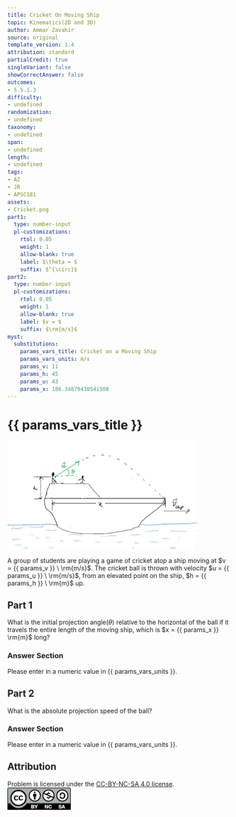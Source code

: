 ```yaml
---
title: Cricket On Moving Ship
topic: Kinematics(2D and 3D)
author: Ammar Zavahir
source: original
template_version: 1.4
attribution: standard
partialCredit: true
singleVariant: false
showCorrectAnswer: false
outcomes:
- 5.5.1.3
difficulty:
- undefined
randomization:
- undefined
taxonomy:
- undefined
span:
- undefined
length:
- undefined
tags:
- AZ
- JR
- APSC181
assets:
- Cricket.png
part1:
  type: number-input
  pl-customizations:
    rtol: 0.05
    weight: 1
    allow-blank: true
    label: $\theta = $
    suffix: $^{\circ}$
part2:
  type: number-input
  pl-customizations:
    rtol: 0.05
    weight: 1
    allow-blank: true
    label: $v = $
    suffix: $\rm{m/s}$
myst:
  substitutions:
    params_vars_title: Cricket on a Moving Ship
    params_vars_units: m/s
    params_v: 11
    params_h: 45
    params_u: 43
    params_x: 186.34879430541508
---
```

# {{ params_vars_title }}
<img src="Cricket.png" width=85%>

A group of students are playing a game of cricket atop a ship moving at $v = {{ params_v }} \ \rm{m/s}$.
The cricket ball is thrown with velocity $u = {{ params_u }} \ \rm{m/s}$, from an elevated point on the ship, $h = {{ params_h }} \ \rm{m}$ up.

## Part 1

What is the initial projection angle($\theta$) relative to the horizontal of the ball if it travels the entire length of the moving ship, which is $x = {{ params_x }} \rm{m}$ long?

### Answer Section

Please enter in a numeric value in {{ params_vars_units }}.

## Part 2

What is the absolute projection speed of the ball?

### Answer Section

Please enter in a numeric value in {{ params_vars_units }}.

## Attribution

Problem is licensed under the [CC-BY-NC-SA 4.0 license](https://creativecommons.org/licenses/by-nc-sa/4.0/).<br> ![The Creative Commons 4.0 license requiring attribution-BY, non-commercial-NC, and share-alike-SA license.](https://raw.githubusercontent.com/firasm/bits/master/by-nc-sa.png)